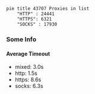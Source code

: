 
```mermaid
pie title 43707 Proxies in list
    "HTTP" : 24441
    "HTTPS": 6321
    "SOCKS" : 17930
```

### Some Info
#### Average Timeout

- mixed: 3.0s
- http: 1.5s
- https: 8.6s
- socks: 6.3s
